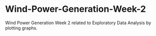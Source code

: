 # Wind-Power-Generation-Week-2
Wind Power Generation Week 2 related to Exploratory Data Analysis by plotting graphs.
